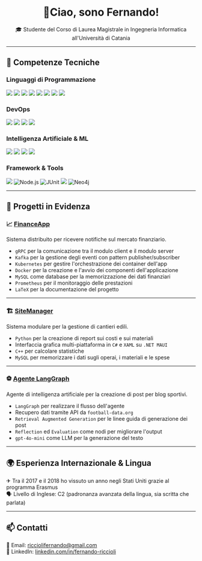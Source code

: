 <h1 align="center">👋Ciao, sono Fernando!</h1>

<p align="center">
🎓 Studente del Corso di Laurea Magistrale in Ingegneria Informatica all'Università di Catania<br>
</p>

---

## 🧠 Competenze Tecniche

### Linguaggi di Programmazione
<p>
  <img src="https://img.shields.io/badge/Java-informational?style=flat&logo=openjdk&logoColor=white&color=007396"/>
  <img src="https://img.shields.io/badge/Python-informational?style=flat&logo=python&logoColor=white&color=3776AB"/>
  <img src="https://img.shields.io/badge/C++-informational?style=flat&logo=c%2B%2B&logoColor=white&color=00599C"/>
  <img src="https://custom-icon-badges.demolab.com/badge/C%23-%23239120.svg?logo=cshrp&logoColor=white"/>
  <img src="https://img.shields.io/badge/C-informational?style=flat&logo=c&logoColor=white&color=A8B9CC"/>
  <img src="https://img.shields.io/badge/HTML-informational?style=flat&logo=html5&logoColor=white&color=E34F26"/>
  <img src="https://img.shields.io/badge/CSS-informational?style=flat&logo=css3&logoColor=white&color=1572B6"/>
  <img src="https://img.shields.io/badge/JavaScript-informational?style=flat&logo=javascript&logoColor=white&color=F7DF1E"/>
</p>

### DevOps
<p>
  <img src="https://img.shields.io/badge/Docker-informational?style=flat&logo=docker&logoColor=white&color=2496ED"/>
  <img src="https://img.shields.io/badge/Kubernetes-informational?style=flat&logo=kubernetes&logoColor=white&color=326CE5"/>
  <img src="https://img.shields.io/badge/Prometheus-informational?style=flat&logo=prometheus&logoColor=white&color=E6522C"/>
  <img src="https://img.shields.io/badge/Kafka-informational?style=flat&logo=apachekafka&logoColor=white&color=231F20"/>
</p>

### Intelligenza Artificiale & ML
<p>
  <img src="https://custom-icon-badges.demolab.com/badge/Microsoft%20Azure-0089D6?logo=msazure&logoColor=white"/>
  <img src="https://img.shields.io/badge/Hugging%20Face-3b1ead?logo=huggingface"/>
  <img src="https://img.shields.io/badge/LangGraph-informational?style=flat&logo=openai&logoColor=white&color=7F52FF"/>
  <img src="https://img.shields.io/badge/PyTorch-informational?style=flat&logo=pytorch&logoColor=white&color=EE4C2C"/>
</p>

### Framework & Tools
<p>
  <img src="https://img.shields.io/badge/.NET-informational?style=flat&logo=dotnet&logoColor=white&color=512BD4"/>
  <img src="https://img.shields.io/badge/Node.js-339933?style=flat&logo=node.js&logoColor=white" alt="Node.js"/>
  <img src="https://img.shields.io/badge/JUnit-25A162?style=flat&logo=junit5&logoColor=white" alt="JUnit"/>
  <img src="https://img.shields.io/badge/MySQL-informational?style=flat&logo=mysql&logoColor=white&color=4479A1"/>
  <img src="https://img.shields.io/badge/Neo4j-008CC1?style=flat&logo=neo4j&logoColor=white" alt="Neo4j"/>
</p>

---

## 🚀 Progetti in Evidenza

### 📈  [FinanceApp](https://github.com/Fernando-Riccioli/FinanceApp)  
Sistema distribuito per ricevere notifiche sul mercato finanziario. 
- `gRPC` per la comunicazione tra il modulo client e il modulo server 
- `Kafka` per la gestione degli eventi con pattern publisher/subscriber
- `Kubernetes` per gestire l'orchestrazione dei container dell'app
- `Docker` per la creazione e l'avvio dei componenti dell'applicazione 
- `MySQL` come database per la memorizzazione dei dati finanziari  
- `Prometheus` per il monitoraggio delle prestazioni 
- `LaTeX` per la documentazione del progetto

---

### 🏗️ [SiteManager](https://github.com/Fernando-Riccioli/SiteManager) 
Sistema modulare per la gestione di cantieri edili.
- `Python` per la creazione di report sui costi e sui materiali  
- Interfaccia grafica multi-piattaforma in `C#` e `XAML` su `.NET MAUI`  
- `C++` per calcolare statistiche
- `MySQL` per memorizzare i dati sugli operai, i materiali e le spese

---

### ⚽ [Agente LangGraph](https://github.com/Fernando-Riccioli/LangGraph-Agent)  
Agente di intelligenza artificiale per la creazione di post per blog sportivi.
- `LangGraph` per realizzare il flusso dell'agente
- Recupero dati tramite API da `football-data.org`
- `Retrieval Augmented Generation` per le linee guida di generazione dei post
- `Reflection` ed `Evaluation` come nodi per migliorare l'output
- `gpt-4o-mini` come LLM per la generazione del testo

---

## 🌍 Esperienza Internazionale & Lingua

✈ Tra il 2017 e il 2018 ho vissuto un anno negli Stati Uniti grazie al programma Erasmus  
🗣️ Livello di Inglese: C2 (padronanza avanzata della lingua, sia scritta che parlata)

---

## 📫 Contatti

📧 Email: [ricciolifernando@gmail.com](mailto:ricciolifernando@gmail.com)  
💼 LinkedIn: [linkedin.com/in/fernando-riccioli](https://linkedin.com/in/fernando-riccioli)
